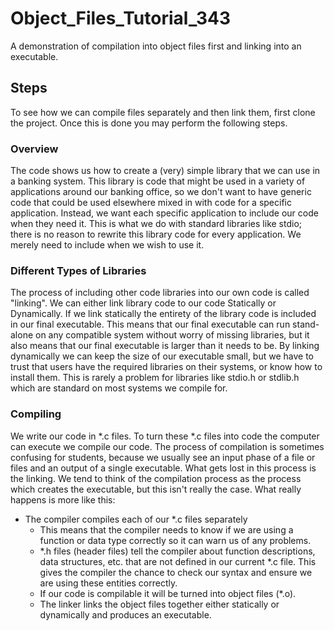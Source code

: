 # Object_Files_Tutorial_343

A demonstration of compilation into object files first and linking into an executable.

## Steps

To see how we can compile files separately and then link them, first clone the project.  Once this is done you may perform the following steps.

### Overview

The code shows us how to create a (very) simple library that we can use in a banking system.  This library is code that might be used in a variety of applications around our banking office, so we don't want to have generic code that could be used elsewhere mixed in with code for a specific application.  Instead, we want each specific application to include our code when they need it.  This is what we do with standard libraries like stdio; there is no reason to rewrite this library code for every application.  We merely need to include when we wish to use it.

### Different Types of Libraries

The process of including other code libraries into our own code is called "linking".  We can either link library code to our code Statically or Dynamically.  If we link statically the entirety of the library code is included in our final executable.  This means that our final executable can run stand-alone on any compatible system without worry of missing libraries, but it also means that our final executable is larger than it needs to be.  By linking dynamically we can keep the size of our executable small, but we have to trust that users have the required libraries on their systems, or know how to install them.  This is rarely a problem for libraries like stdio.h or stdlib.h which are standard on most systems we compile for.

### Compiling

We write our code in *.c files.  To turn these *.c files into code the computer can execute we compile our code.  The process of compilation is sometimes confusing for students, because we usually see an input phase of a file or files and an output of a single executable.  What gets lost in this process is the linking.  We tend to think of the compilation process as the process which creates the executable, but this isn't really the case.  What really happens is more like this:

- The compiler compiles each of our *.c files separately
	- This means that the compiler needs to know if we are using a function or data type correctly so it can warn us of any problems.
	- *.h files (header files) tell the compiler about function descriptions, data structures, etc. that are not defined in our current *.c file.  This gives the compiler the chance to check our syntax and ensure we are using these entities correctly. 
	- If our code is compilable it will be turned into object files (*.o).
	- The linker links the object files together either statically or dynamically and produces an executable.


